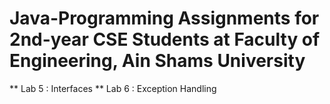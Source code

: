 # Java-Programming Assignments for 2nd-year CSE Students at Faculty of Engineering, Ain Shams University

** Lab 5 : Interfaces
** Lab 6 : Exception Handling
